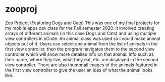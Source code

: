 # zooproj

Zoo Project (Featuring Dogs and Cats)
This was one of my final projects for my mobile apps dev class for the Fall semester 2020.  It involved creating arrays of different animals (in this case Dogs and Cats) and using multiple view controllers in xCode. An animal class was used so I could make animal objects out of it.  Users can select one animal from the list of animals in the first view controller, then the program navigates them to the second view controller which will show more detailed info on that animal.  Info such as their name, where they live, what they eat, etc. are displayed in the second view controller.  There are also thumbnail images of the animals featured in the first view controller to give the user an idea of what the animal looks like.  
